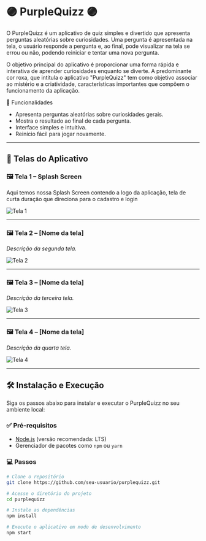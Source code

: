 # 🟣 PurpleQuizz 🟣
<p>
  O PurpleQuizz é um aplicativo de quiz simples e divertido que apresenta perguntas aleatórias sobre curiosidades. 
  Uma pergunta é apresentada na tela, o usuário responde a pergunta e, ao final, pode visualizar na tela se errou ou não, podendo reiniciar e tentar uma nova pergunta.
</p>
<p>
  O objetivo principal do aplicativo é proporcionar uma forma rápida e interativa de aprender curiosidades enquanto se diverte. A predominante cor roxa, que intitula o aplicativo "PurpleQuizz" tem como objetivo associar ao mistério e a criatividade, características importantes que compõem o funcionamento da aplicação. 
</p>
 🚀 Funcionalidades

- Apresenta perguntas aleatórias sobre curiosidades gerais.
- Mostra o resultado ao final de cada pergunta.
- Interface simples e intuitiva.
- Reinício fácil para jogar novamente.

---

## 📲 Telas do Aplicativo

### 🖼️ Tela 1 – Splash Screen
Aqui temos nossa Splash Screen contendo a logo da aplicação, tela de curta duração que direciona para o cadastro e login

![Tela 1](PurpleQuizz/tela1.png)

---

### 🖼️ Tela 2 – [Nome da tela]
_Descrição da segunda tela._

![Tela 2](./screenshots/tela2.png)

---

### 🖼️ Tela 3 – [Nome da tela]
_Descrição da terceira tela._

![Tela 3](./screenshots/tela3.png)

---

### 🖼️ Tela 4 – [Nome da tela]
_Descrição da quarta tela._

![Tela 4](./screenshots/tela4.png)

---

## 🛠️ Instalação e Execução

Siga os passos abaixo para instalar e executar o PurpleQuizz no seu ambiente local:

### ✅ Pré-requisitos

- [Node.js](https://nodejs.org/) (versão recomendada: LTS)
- Gerenciador de pacotes como `npm` ou `yarn`

### 💻 Passos

```bash
# Clone o repositório
git clone https://github.com/seu-usuario/purplequizz.git

# Acesse o diretório do projeto
cd purplequizz

# Instale as dependências
npm install

# Execute o aplicativo em modo de desenvolvimento
npm start

